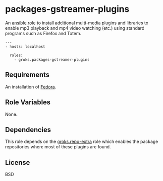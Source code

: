 packages-gstreamer-plugins
========

An [ansible role](https://galaxy.ansibleworks.com/) to install additional
multi-media plugins and libraries to enable mp3 playback and mp4 video
watching (etc.) using standard programs such as Firefox and Totem.

    ---
    - hosts: localhost

      roles:
        - groks.packages-gstreamer-plugins

Requirements
------------

An installation of [Fedora](https://fedoraproject.org/get-fedora).

Role Variables
--------------

None.

Dependencies
------------

This role depends on the
[groks.repo-extra](https://galaxy.ansibleworks.com/list#/roles/202) role which
enables the package repositories where most of these plugins are found.

License
-------

BSD
